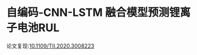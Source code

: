 # 自编码-CNN-LSTM 融合模型预测锂离子电池RUL
论文复现:[10.1109/TII.2020.3008223](https://ieeexplore.ieee.org/document/9137406)
